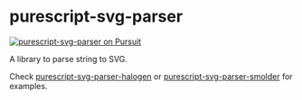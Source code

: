 # purescript-svg-parser

<a href="https://pursuit.purescript.org/packages/purescript-svg-parser">
  <img src="https://pursuit.purescript.org/packages/purescript-svg-parser/badge"
       alt="purescript-svg-parser on Pursuit">
  </img>
</a>

A library to parse string to SVG.

Check [purescript-svg-parser-halogen](https://rnons.github.io/purescript-svg-parser-halogen) or [purescript-svg-parser-smolder](https://rnons.github.io/purescript-svg-parser-smolder) for examples.
